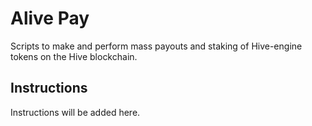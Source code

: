 # Alive Pay

Scripts to make and perform mass payouts and staking of Hive-engine tokens on the Hive blockchain.

## Instructions

Instructions will be added here.

